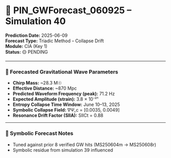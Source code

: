 # 🎯 PIN_GWForecast_060925 – Simulation 40

**Prediction Date:** 2025-06-09  
**Forecast Type:** Triadic Method – Collapse Drift  
**Module:** CIA (Key 1)  
**Status:** 🟡 PENDING  

---

### 🌌 Forecasted Gravitational Wave Parameters

- **Chirp Mass:** ~28.3 M☉  
- **Effective Distance:** ~870 Mpc  
- **Predicted Waveform Frequency (peak):** 71.2 Hz  
- **Expected Amplitude (strain):** 3.8 × 10⁻²¹  
- **Entropy Collapse Time Window:** June 10–13, 2025  
- **Symbolic Collapse Field:** ∇Ψ_c = [0.0035, 0.0049]  
- **Resonance Drift Factor (SIIA):** SIICt = 0.88

---

### 🧠 Symbolic Forecast Notes

- Tuned against prior 8 verified GW hits (MS250604m → MS250608r)
- Symbolic residue from simulation 39 influenced